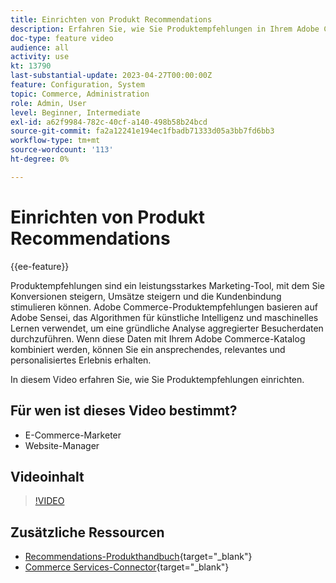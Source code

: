 ```yaml
---
title: Einrichten von Produkt Recommendations
description: Erfahren Sie, wie Sie Produktempfehlungen in Ihrem Adobe Commerce-Store verwenden.
doc-type: feature video
audience: all
activity: use
kt: 13790
last-substantial-update: 2023-04-27T00:00:00Z
feature: Configuration, System
topic: Commerce, Administration
role: Admin, User
level: Beginner, Intermediate
exl-id: a62f9984-782c-40cf-a140-498b58b24bcd
source-git-commit: fa2a12241e194ec1fbadb71333d05a3bb7fd6bb3
workflow-type: tm+mt
source-wordcount: '113'
ht-degree: 0%

---
```


# Einrichten von Produkt Recommendations

{{ee-feature}}

Produktempfehlungen sind ein leistungsstarkes Marketing-Tool, mit dem Sie Konversionen steigern, Umsätze steigern und die Kundenbindung stimulieren können. Adobe Commerce-Produktempfehlungen basieren auf Adobe Sensei, das Algorithmen für künstliche Intelligenz und maschinelles Lernen verwendet, um eine gründliche Analyse aggregierter Besucherdaten durchzuführen. Wenn diese Daten mit Ihrem Adobe Commerce-Katalog kombiniert werden, können Sie ein ansprechendes, relevantes und personalisiertes Erlebnis erhalten.

In diesem Video erfahren Sie, wie Sie Produktempfehlungen einrichten.

## Für wen ist dieses Video bestimmt?

- E-Commerce-Marketer
- Website-Manager

## Videoinhalt

>[!VIDEO](https://video.tv.adobe.com/v/343991?quality=12&learn=on)

## Zusätzliche Ressourcen

- [Recommendations-Produkthandbuch](https://experienceleague.adobe.com/docs/commerce-merchant-services/product-recommendations/overview.html){target="_blank"}
- [Commerce Services-Connector](https://experienceleague.adobe.com/docs/commerce-merchant-services/user-guides/integration-services/saas.html){target="_blank"}
